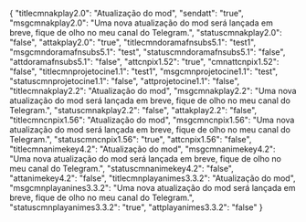 {
"titlecmnakplay2.0": "Atualização do mod",
"sendatt": "true",
"msgcmnakplay2.0": "Uma nova atualização do mod será lançada em breve, fique de olho no meu canal do Telegram.",
"statuscmnakplay2.0": "false",
"attakplay2.0": "true",
"titlecmndoramafnsubs5.1": "test1",
"msgcmndoramafnsubs5.1": "test",
"statuscmndoramafnsubs5.1": "false",
"attdoramafnsubs5.1": "false",
"attcnpix1.52": "true",
"cmnattcnpix1.52": "false",
"titlecmnprojetocine1.1": "test1",
"msgcmnprojetocine1.1": "test",
"statuscmnprojetocine1.1": "false",
"attprojetocine1.1": "false",
"titlecmnakplay2.2": "Atualização do mod",
"msgcmnakplay2.2": "Uma nova atualização do mod será lançada em breve, fique de olho no meu canal do Telegram.",
"statuscmnakplay2.2": "false",
"attakplay2.2": "false",
"titlecmncnpix1.56": "Atualização do mod",
"msgcmncnpix1.56": "Uma nova atualização do mod será lançada em breve, fique de olho no meu canal do Telegram.",
"statuscmncnpix1.56": "true",
"attcnpix1.56": "false",
"titlecmnanimekey4.2": "Atualização do mod",
"msgcmnanimekey4.2": "Uma nova atualização do mod será lançada em breve, fique de olho no meu canal do Telegram.",
"statuscmnanimekey4.2": "false",
"attanimekey4.2": "false",
"titlecmnplayanimes3.3.2": "Atualização do mod",
"msgcmnplayanines3.3.2": "Uma nova atualização do mod será lançada em breve, fique de olho no meu canal do Telegram.",
"statuscmnplayanimes3.3.2": "true",
"attplayanimes3.3.2": "false"
}
